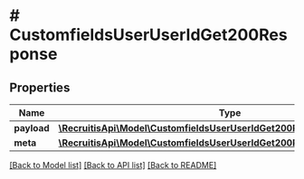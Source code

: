 # # CustomfieldsUserUserIdGet200Response

## Properties

Name | Type | Description | Notes
------------ | ------------- | ------------- | -------------
**payload** | [**\RecruitisApi\Model\CustomfieldsUserUserIdGet200ResponsePayloadInner[]**](CustomfieldsUserUserIdGet200ResponsePayloadInner.md) |  | [optional]
**meta** | [**\RecruitisApi\Model\CustomfieldsUserUserIdGet200ResponseMeta**](CustomfieldsUserUserIdGet200ResponseMeta.md) |  | [optional]

[[Back to Model list]](../../README.md#models) [[Back to API list]](../../README.md#endpoints) [[Back to README]](../../README.md)
